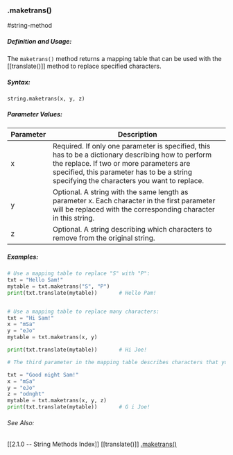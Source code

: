 ### .maketrans()
#string-method 

##### Definition and Usage:
The `maketrans()` method returns a mapping table that can be used with the [[translate()]] method to replace specified characters.

##### Syntax:
 `string.maketrans(x, y, z)`

##### Parameter Values:
| Parameter | Description                                                                                                                                                                                                                                |
| --------- | ------------------------------------------------------------------------------------------------------------------------------------------------------------------------------------------------------------------------------------------ |
| x         | Required. If only one parameter is specified, this has to be a dictionary describing how to perform the replace. If two or more parameters are specified, this parameter has to be a string specifying the characters you want to replace. |
| y         | Optional. A string with the same length as parameter x. Each character in the first parameter will be replaced with the corresponding character in this string.                                                                            |
| z         | Optional. A string describing which characters to remove from the original string.                                                                                                                                                         | 


##### Examples:
```python
# Use a mapping table to replace "S" with "P":
txt = "Hello Sam!"
mytable = txt.maketrans("S", "P")
print(txt.translate(mytable))		# Hello Pam!


# Use a mapping table to replace many characters:
txt = "Hi Sam!"
x = "mSa"
y = "eJo"
mytable = txt.maketrans(x, y)

print(txt.translate(mytable))		# Hi Joe!

# The third parameter in the mapping table describes characters that you want to remove from the string:

txt = "Good night Sam!"  
x = "mSa"  
y = "eJo"  
z = "odnght"  
mytable = txt.maketrans(x, y, z)  
print(txt.translate(mytable))		# G i Joe!

```

###### See Also:
[[2.1.0 -- String Methods Index]]
[[translate()]]
[.maketrans()](https://www.w3schools.com/python/ref_string_maketrans.asp)
